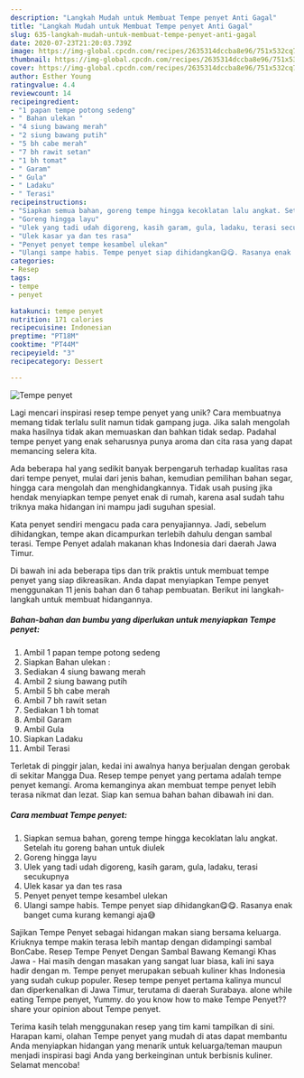 ```yaml
---
description: "Langkah Mudah untuk Membuat Tempe penyet Anti Gagal"
title: "Langkah Mudah untuk Membuat Tempe penyet Anti Gagal"
slug: 635-langkah-mudah-untuk-membuat-tempe-penyet-anti-gagal
date: 2020-07-23T21:20:03.739Z
image: https://img-global.cpcdn.com/recipes/2635314dccba8e96/751x532cq70/tempe-penyet-foto-resep-utama.jpg
thumbnail: https://img-global.cpcdn.com/recipes/2635314dccba8e96/751x532cq70/tempe-penyet-foto-resep-utama.jpg
cover: https://img-global.cpcdn.com/recipes/2635314dccba8e96/751x532cq70/tempe-penyet-foto-resep-utama.jpg
author: Esther Young
ratingvalue: 4.4
reviewcount: 14
recipeingredient:
- "1 papan tempe potong sedeng"
- " Bahan ulekan "
- "4 siung bawang merah"
- "2 siung bawang putih"
- "5 bh cabe merah"
- "7 bh rawit setan"
- "1 bh tomat"
- " Garam"
- " Gula"
- " Ladaku"
- " Terasi"
recipeinstructions:
- "Siapkan semua bahan, goreng tempe hingga kecoklatan lalu angkat. Setelah itu goreng bahan untuk diulek"
- "Goreng hingga layu"
- "Ulek yang tadi udah digoreng, kasih garam, gula, ladaku, terasi secukupnya"
- "Ulek kasar ya dan tes rasa"
- "Penyet penyet tempe kesambel ulekan"
- "Ulangi sampe habis. Tempe penyet siap dihidangkan😋😋. Rasanya enak banget cuma kurang kemangi aja😅"
categories:
- Resep
tags:
- tempe
- penyet

katakunci: tempe penyet 
nutrition: 171 calories
recipecuisine: Indonesian
preptime: "PT18M"
cooktime: "PT44M"
recipeyield: "3"
recipecategory: Dessert

---
```



![Tempe penyet](https://img-global.cpcdn.com/recipes/2635314dccba8e96/751x532cq70/tempe-penyet-foto-resep-utama.jpg)

Lagi mencari inspirasi resep tempe penyet yang unik? Cara membuatnya memang tidak terlalu sulit namun tidak gampang juga. Jika salah mengolah maka hasilnya tidak akan memuaskan dan bahkan tidak sedap. Padahal tempe penyet yang enak seharusnya punya aroma dan cita rasa yang dapat memancing selera kita.

Ada beberapa hal yang sedikit banyak berpengaruh terhadap kualitas rasa dari tempe penyet, mulai dari jenis bahan, kemudian pemilihan bahan segar, hingga cara mengolah dan menghidangkannya. Tidak usah pusing jika hendak menyiapkan tempe penyet enak di rumah, karena asal sudah tahu triknya maka hidangan ini mampu jadi suguhan spesial.

Kata penyet sendiri mengacu pada cara penyajiannya. Jadi, sebelum dihidangkan, tempe akan dicampurkan terlebih dahulu dengan sambal terasi. Tempe Penyet adalah makanan khas Indonesia dari daerah Jawa Timur.


Di bawah ini ada beberapa tips dan trik praktis untuk membuat tempe penyet yang siap dikreasikan. Anda dapat menyiapkan Tempe penyet menggunakan 11 jenis bahan dan 6 tahap pembuatan. Berikut ini langkah-langkah untuk membuat hidangannya.

<!--inarticleads1-->

##### Bahan-bahan dan bumbu yang diperlukan untuk menyiapkan Tempe penyet:

1. Ambil 1 papan tempe potong sedeng
1. Siapkan  Bahan ulekan :
1. Sediakan 4 siung bawang merah
1. Ambil 2 siung bawang putih
1. Ambil 5 bh cabe merah
1. Ambil 7 bh rawit setan
1. Sediakan 1 bh tomat
1. Ambil  Garam
1. Ambil  Gula
1. Siapkan  Ladaku
1. Ambil  Terasi


Terletak di pinggir jalan, kedai ini awalnya hanya berjualan dengan gerobak di sekitar Mangga Dua. Resep tempe penyet yang pertama adalah tempe penyet kemangi. Aroma kemanginya akan membuat tempe penyet lebih terasa nikmat dan lezat. Siap kan semua bahan bahan dibawah ini dan. 

<!--inarticleads2-->

##### Cara membuat Tempe penyet:

1. Siapkan semua bahan, goreng tempe hingga kecoklatan lalu angkat. Setelah itu goreng bahan untuk diulek
1. Goreng hingga layu
1. Ulek yang tadi udah digoreng, kasih garam, gula, ladaku, terasi secukupnya
1. Ulek kasar ya dan tes rasa
1. Penyet penyet tempe kesambel ulekan
1. Ulangi sampe habis. Tempe penyet siap dihidangkan😋😋. Rasanya enak banget cuma kurang kemangi aja😅


Sajikan Tempe Penyet sebagai hidangan makan siang bersama keluarga. Kriuknya tempe makin terasa lebih mantap dengan didampingi sambal BonCabe. Resep Tempe Penyet Dengan Sambal Bawang Kemangi Khas Jawa - Hai masih dengan masakan yang sangat luar biasa, kali ini saya hadir dengan m. Tempe penyet merupakan sebuah kuliner khas Indonesia yang sudah cukup populer. Resep tempe penyet pertama kalinya muncul dan diperkenalkan di Jawa Timur, terutama di daerah Surabaya. alone while eating Tempe penyet, Yummy. do you know how to make Tempe Penyet??share your opinion about Tempe penyet. 

Terima kasih telah menggunakan resep yang tim kami tampilkan di sini. Harapan kami, olahan Tempe penyet yang mudah di atas dapat membantu Anda menyiapkan hidangan yang menarik untuk keluarga/teman maupun menjadi inspirasi bagi Anda yang berkeinginan untuk berbisnis kuliner. Selamat mencoba!

